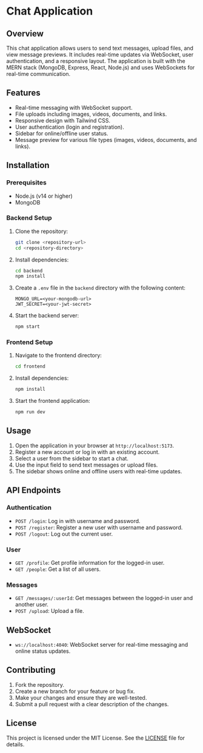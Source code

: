 # Chat Application

## Overview

This chat application allows users to send text messages, upload files, and view message previews. It includes real-time updates via WebSocket, user authentication, and a responsive layout. The application is built with the MERN stack (MongoDB, Express, React, Node.js) and uses WebSockets for real-time communication.

## Features

- Real-time messaging with WebSocket support.
- File uploads including images, videos, documents, and links.
- Responsive design with Tailwind CSS.
- User authentication (login and registration).
- Sidebar for online/offline user status.
- Message preview for various file types (images, videos, documents, and links).

## Installation

### Prerequisites

- Node.js (v14 or higher)
- MongoDB

### Backend Setup

1. Clone the repository:

   ```bash
   git clone <repository-url>
   cd <repository-directory>
   ```

2. Install dependencies:

   ```bash
   cd backend
   npm install
   ```

3. Create a `.env` file in the `backend` directory with the following content:

   ```env
   MONGO_URL=<your-mongodb-url>
   JWT_SECRET=<your-jwt-secret>
   ```

4. Start the backend server:

   ```bash
   npm start
   ```

### Frontend Setup

1. Navigate to the frontend directory:

   ```bash
   cd frontend
   ```

2. Install dependencies:

   ```bash
   npm install
   ```

3. Start the frontend application:

   ```bash
   npm run dev
   ```

## Usage

1. Open the application in your browser at `http://localhost:5173`.
2. Register a new account or log in with an existing account.
3. Select a user from the sidebar to start a chat.
4. Use the input field to send text messages or upload files.
5. The sidebar shows online and offline users with real-time updates.

## API Endpoints

### Authentication

- `POST /login`: Log in with username and password.
- `POST /register`: Register a new user with username and password.
- `POST /logout`: Log out the current user.

### User

- `GET /profile`: Get profile information for the logged-in user.
- `GET /people`: Get a list of all users.

### Messages

- `GET /messages/:userId`: Get messages between the logged-in user and another user.
- `POST /upload`: Upload a file.

## WebSocket

- `ws://localhost:4040`: WebSocket server for real-time messaging and online status updates.

## Contributing

1. Fork the repository.
2. Create a new branch for your feature or bug fix.
3. Make your changes and ensure they are well-tested.
4. Submit a pull request with a clear description of the changes.

## License

This project is licensed under the MIT License. See the [LICENSE](LICENSE) file for details.

